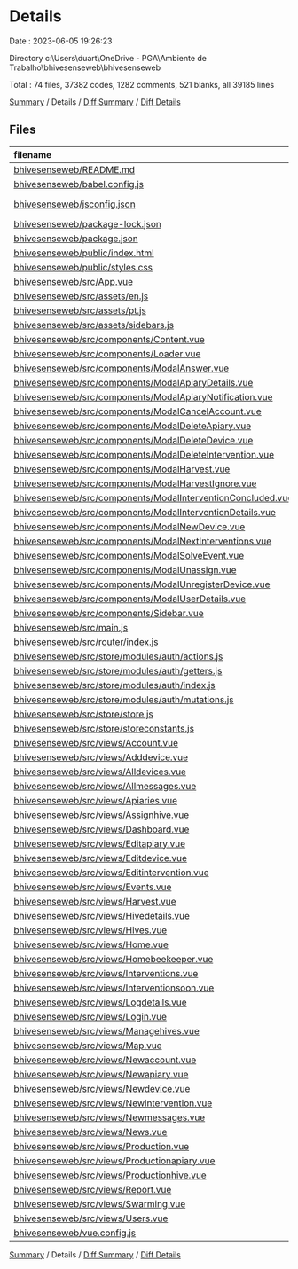 # Details

Date : 2023-06-05 19:26:23

Directory c:\\Users\\duart\\OneDrive - PGA\\Ambiente de Trabalho\\bhivesenseweb\\bhivesenseweb

Total : 74 files,  37382 codes, 1282 comments, 521 blanks, all 39185 lines

[Summary](results.md) / Details / [Diff Summary](diff.md) / [Diff Details](diff-details.md)

## Files
| filename | language | code | comment | blank | total |
| :--- | :--- | ---: | ---: | ---: | ---: |
| [bhivesenseweb/README.md](/bhivesenseweb/README.md) | Markdown | 19 | 0 | 6 | 25 |
| [bhivesenseweb/babel.config.js](/bhivesenseweb/babel.config.js) | JavaScript | 5 | 0 | 1 | 6 |
| [bhivesenseweb/jsconfig.json](/bhivesenseweb/jsconfig.json) | JSON with Comments | 9 | 11 | 0 | 20 |
| [bhivesenseweb/package-lock.json](/bhivesenseweb/package-lock.json) | JSON | 21,068 | 0 | 1 | 21,069 |
| [bhivesenseweb/package.json](/bhivesenseweb/package.json) | JSON | 66 | 0 | 0 | 66 |
| [bhivesenseweb/public/index.html](/bhivesenseweb/public/index.html) | HTML | 34 | 0 | 6 | 40 |
| [bhivesenseweb/public/styles.css](/bhivesenseweb/public/styles.css) | CSS | 150 | 4 | 32 | 186 |
| [bhivesenseweb/src/App.vue](/bhivesenseweb/src/App.vue) | Vue.js | 36 | 4 | 3 | 43 |
| [bhivesenseweb/src/assets/en.js](/bhivesenseweb/src/assets/en.js) | JavaScript | 364 | 0 | 0 | 364 |
| [bhivesenseweb/src/assets/pt.js](/bhivesenseweb/src/assets/pt.js) | JavaScript | 358 | 0 | 0 | 358 |
| [bhivesenseweb/src/assets/sidebars.js](/bhivesenseweb/src/assets/sidebars.js) | JavaScript | 7 | 1 | 1 | 9 |
| [bhivesenseweb/src/components/Content.vue](/bhivesenseweb/src/components/Content.vue) | Vue.js | 5 | 0 | 1 | 6 |
| [bhivesenseweb/src/components/Loader.vue](/bhivesenseweb/src/components/Loader.vue) | Vue.js | 121 | 5 | 5 | 131 |
| [bhivesenseweb/src/components/ModalAnswer.vue](/bhivesenseweb/src/components/ModalAnswer.vue) | Vue.js | 179 | 0 | 14 | 193 |
| [bhivesenseweb/src/components/ModalApiaryDetails.vue](/bhivesenseweb/src/components/ModalApiaryDetails.vue) | Vue.js | 164 | 0 | 14 | 178 |
| [bhivesenseweb/src/components/ModalApiaryNotification.vue](/bhivesenseweb/src/components/ModalApiaryNotification.vue) | Vue.js | 151 | 0 | 14 | 165 |
| [bhivesenseweb/src/components/ModalCancelAccount.vue](/bhivesenseweb/src/components/ModalCancelAccount.vue) | Vue.js | 148 | 9 | 14 | 171 |
| [bhivesenseweb/src/components/ModalDeleteApiary.vue](/bhivesenseweb/src/components/ModalDeleteApiary.vue) | Vue.js | 149 | 9 | 14 | 172 |
| [bhivesenseweb/src/components/ModalDeleteDevice.vue](/bhivesenseweb/src/components/ModalDeleteDevice.vue) | Vue.js | 148 | 1 | 14 | 163 |
| [bhivesenseweb/src/components/ModalDeleteIntervention.vue](/bhivesenseweb/src/components/ModalDeleteIntervention.vue) | Vue.js | 153 | 1 | 14 | 168 |
| [bhivesenseweb/src/components/ModalHarvest.vue](/bhivesenseweb/src/components/ModalHarvest.vue) | Vue.js | 177 | 0 | 14 | 191 |
| [bhivesenseweb/src/components/ModalHarvestIgnore.vue](/bhivesenseweb/src/components/ModalHarvestIgnore.vue) | Vue.js | 153 | 1 | 14 | 168 |
| [bhivesenseweb/src/components/ModalInterventionConcluded.vue](/bhivesenseweb/src/components/ModalInterventionConcluded.vue) | Vue.js | 153 | 1 | 14 | 168 |
| [bhivesenseweb/src/components/ModalInterventionDetails.vue](/bhivesenseweb/src/components/ModalInterventionDetails.vue) | Vue.js | 251 | 0 | 10 | 261 |
| [bhivesenseweb/src/components/ModalNewDevice.vue](/bhivesenseweb/src/components/ModalNewDevice.vue) | Vue.js | 151 | 9 | 14 | 174 |
| [bhivesenseweb/src/components/ModalNextInterventions.vue](/bhivesenseweb/src/components/ModalNextInterventions.vue) | Vue.js | 181 | 0 | 10 | 191 |
| [bhivesenseweb/src/components/ModalSolveEvent.vue](/bhivesenseweb/src/components/ModalSolveEvent.vue) | Vue.js | 149 | 1 | 14 | 164 |
| [bhivesenseweb/src/components/ModalUnassign.vue](/bhivesenseweb/src/components/ModalUnassign.vue) | Vue.js | 188 | 0 | 14 | 202 |
| [bhivesenseweb/src/components/ModalUnregisterDevice.vue](/bhivesenseweb/src/components/ModalUnregisterDevice.vue) | Vue.js | 149 | 9 | 14 | 172 |
| [bhivesenseweb/src/components/ModalUserDetails.vue](/bhivesenseweb/src/components/ModalUserDetails.vue) | Vue.js | 196 | 8 | 14 | 218 |
| [bhivesenseweb/src/components/Sidebar.vue](/bhivesenseweb/src/components/Sidebar.vue) | Vue.js | 547 | 19 | 30 | 596 |
| [bhivesenseweb/src/main.js](/bhivesenseweb/src/main.js) | JavaScript | 20 | 4 | 7 | 31 |
| [bhivesenseweb/src/router/index.js](/bhivesenseweb/src/router/index.js) | JavaScript | 282 | 5 | 5 | 292 |
| [bhivesenseweb/src/store/modules/auth/actions.js](/bhivesenseweb/src/store/modules/auth/actions.js) | JavaScript | 107 | 6 | 15 | 128 |
| [bhivesenseweb/src/store/modules/auth/getters.js](/bhivesenseweb/src/store/modules/auth/getters.js) | JavaScript | 41 | 5 | 2 | 48 |
| [bhivesenseweb/src/store/modules/auth/index.js](/bhivesenseweb/src/store/modules/auth/index.js) | JavaScript | 25 | 0 | 1 | 26 |
| [bhivesenseweb/src/store/modules/auth/mutations.js](/bhivesenseweb/src/store/modules/auth/mutations.js) | JavaScript | 24 | 5 | 7 | 36 |
| [bhivesenseweb/src/store/store.js](/bhivesenseweb/src/store/store.js) | JavaScript | 25 | 5 | 4 | 34 |
| [bhivesenseweb/src/store/storeconstants.js](/bhivesenseweb/src/store/storeconstants.js) | JavaScript | 23 | 5 | 3 | 31 |
| [bhivesenseweb/src/views/Account.vue](/bhivesenseweb/src/views/Account.vue) | Vue.js | 24 | 440 | 1 | 465 |
| [bhivesenseweb/src/views/Adddevice.vue](/bhivesenseweb/src/views/Adddevice.vue) | Vue.js | 238 | 16 | 6 | 260 |
| [bhivesenseweb/src/views/Alldevices.vue](/bhivesenseweb/src/views/Alldevices.vue) | Vue.js | 315 | 21 | 5 | 341 |
| [bhivesenseweb/src/views/Allmessages.vue](/bhivesenseweb/src/views/Allmessages.vue) | Vue.js | 317 | 22 | 5 | 344 |
| [bhivesenseweb/src/views/Apiaries.vue](/bhivesenseweb/src/views/Apiaries.vue) | Vue.js | 325 | 2 | 4 | 331 |
| [bhivesenseweb/src/views/Assignhive.vue](/bhivesenseweb/src/views/Assignhive.vue) | Vue.js | 321 | 17 | 4 | 342 |
| [bhivesenseweb/src/views/Dashboard.vue](/bhivesenseweb/src/views/Dashboard.vue) | Vue.js | 36 | 0 | 2 | 38 |
| [bhivesenseweb/src/views/Editapiary.vue](/bhivesenseweb/src/views/Editapiary.vue) | Vue.js | 248 | 6 | 4 | 258 |
| [bhivesenseweb/src/views/Editdevice.vue](/bhivesenseweb/src/views/Editdevice.vue) | Vue.js | 297 | 5 | 6 | 308 |
| [bhivesenseweb/src/views/Editintervention.vue](/bhivesenseweb/src/views/Editintervention.vue) | Vue.js | 351 | 24 | 7 | 382 |
| [bhivesenseweb/src/views/Events.vue](/bhivesenseweb/src/views/Events.vue) | Vue.js | 352 | 8 | 4 | 364 |
| [bhivesenseweb/src/views/Harvest.vue](/bhivesenseweb/src/views/Harvest.vue) | Vue.js | 419 | 6 | 5 | 430 |
| [bhivesenseweb/src/views/Hivedetails.vue](/bhivesenseweb/src/views/Hivedetails.vue) | Vue.js | 1,829 | 1 | 5 | 1,835 |
| [bhivesenseweb/src/views/Hives.vue](/bhivesenseweb/src/views/Hives.vue) | Vue.js | 421 | 2 | 6 | 429 |
| [bhivesenseweb/src/views/Home.vue](/bhivesenseweb/src/views/Home.vue) | Vue.js | 56 | 5 | 6 | 67 |
| [bhivesenseweb/src/views/Homebeekeeper.vue](/bhivesenseweb/src/views/Homebeekeeper.vue) | Vue.js | 764 | 15 | 7 | 786 |
| [bhivesenseweb/src/views/Interventions.vue](/bhivesenseweb/src/views/Interventions.vue) | Vue.js | 394 | 14 | 6 | 414 |
| [bhivesenseweb/src/views/Interventionsoon.vue](/bhivesenseweb/src/views/Interventionsoon.vue) | Vue.js | 405 | 8 | 3 | 416 |
| [bhivesenseweb/src/views/Logdetails.vue](/bhivesenseweb/src/views/Logdetails.vue) | Vue.js | 373 | 8 | 4 | 385 |
| [bhivesenseweb/src/views/Login.vue](/bhivesenseweb/src/views/Login.vue) | Vue.js | 162 | 5 | 3 | 170 |
| [bhivesenseweb/src/views/Managehives.vue](/bhivesenseweb/src/views/Managehives.vue) | Vue.js | 250 | 9 | 4 | 263 |
| [bhivesenseweb/src/views/Map.vue](/bhivesenseweb/src/views/Map.vue) | Vue.js | 180 | 1 | 4 | 185 |
| [bhivesenseweb/src/views/Newaccount.vue](/bhivesenseweb/src/views/Newaccount.vue) | Vue.js | 33 | 440 | 1 | 474 |
| [bhivesenseweb/src/views/Newapiary.vue](/bhivesenseweb/src/views/Newapiary.vue) | Vue.js | 204 | 17 | 5 | 226 |
| [bhivesenseweb/src/views/Newdevice.vue](/bhivesenseweb/src/views/Newdevice.vue) | Vue.js | 214 | 15 | 8 | 237 |
| [bhivesenseweb/src/views/Newintervention.vue](/bhivesenseweb/src/views/Newintervention.vue) | Vue.js | 337 | 9 | 7 | 353 |
| [bhivesenseweb/src/views/Newmessages.vue](/bhivesenseweb/src/views/Newmessages.vue) | Vue.js | 301 | 6 | 3 | 310 |
| [bhivesenseweb/src/views/News.vue](/bhivesenseweb/src/views/News.vue) | Vue.js | 85 | 6 | 3 | 94 |
| [bhivesenseweb/src/views/Production.vue](/bhivesenseweb/src/views/Production.vue) | Vue.js | 257 | 2 | 5 | 264 |
| [bhivesenseweb/src/views/Productionapiary.vue](/bhivesenseweb/src/views/Productionapiary.vue) | Vue.js | 491 | 2 | 10 | 503 |
| [bhivesenseweb/src/views/Productionhive.vue](/bhivesenseweb/src/views/Productionhive.vue) | Vue.js | 318 | 2 | 5 | 325 |
| [bhivesenseweb/src/views/Report.vue](/bhivesenseweb/src/views/Report.vue) | Vue.js | 232 | 5 | 6 | 243 |
| [bhivesenseweb/src/views/Swarming.vue](/bhivesenseweb/src/views/Swarming.vue) | Vue.js | 344 | 8 | 4 | 356 |
| [bhivesenseweb/src/views/Users.vue](/bhivesenseweb/src/views/Users.vue) | Vue.js | 308 | 7 | 3 | 318 |
| [bhivesenseweb/vue.config.js](/bhivesenseweb/vue.config.js) | JavaScript | 5 | 0 | 0 | 5 |

[Summary](results.md) / Details / [Diff Summary](diff.md) / [Diff Details](diff-details.md)